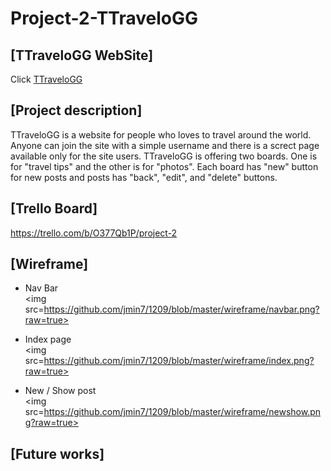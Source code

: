 # Project-2-TTraveloGG

## [TTraveloGG WebSite]

Click <a href=https://ttravelogg.herokuapp.com>TTraveloGG</a>


## [Project description]

TTraveloGG is a website for people who loves to travel around the world. Anyone can join the site with a simple username and there is a screct page available only for the site users. TTraveloGG is offering two boards. One is for "travel tips" and the other is for "photos". Each board has "new" button for new posts and posts has "back", "edit", and "delete" buttons.

## [Trello Board]
https://trello.com/b/O377Qb1P/project-2

## [Wireframe]

- Nav Bar <br>
<img src=https://github.com/jmin7/1209/blob/master/wireframe/navbar.png?raw=true>

- Index page <br>
<img src=https://github.com/jmin7/1209/blob/master/wireframe/index.png?raw=true>

- New / Show post <br>
<img src=https://github.com/jmin7/1209/blob/master/wireframe/newshow.png?raw=true>

## [Future works]
